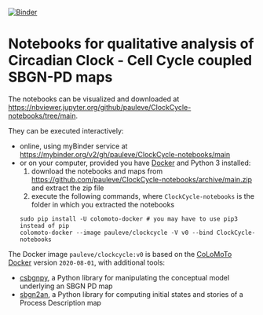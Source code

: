 [![Binder](https://mybinder.org/badge_logo.svg)](https://mybinder.org/v2/gh/pauleve/ClockCycle-notebooks/main)

# Notebooks for qualitative analysis of Circadian Clock - Cell Cycle coupled SBGN-PD maps

The notebooks can be visualized and downloaded at https://nbviewer.jupyter.org/github/pauleve/ClockCycle-notebooks/tree/main.

They can be executed interactively:
* online, using myBinder service at https://mybinder.org/v2/gh/pauleve/ClockCycle-notebooks/main
* or on your computer, provided you have [Docker](https://docs.docker.com/get-docker/) and Python 3 installed:
   1. download the notebooks and maps from  https://github.com/pauleve/ClockCycle-notebooks/archive/main.zip and extract the zip file
   2. execute the following commands, where ``ClockCycle-notebooks`` is the folder in which you extracted the notebooks
  ```
  sudo pip install -U colomoto-docker # you may have to use pip3 instead of pip
  colomoto-docker --image pauleve/clockcycle -V v0 --bind ClockCycle-notebooks
  ```

The Docker image `pauleve/clockcycle:v0` is based on the [CoLoMoTo Docker](http://colomoto.org/notebook) version `2020-08-01`, with additional tools:
* [csbgnpy](https://github.com/Adrienrougny/csbgnpy), a Python library for manipulating the conceptual model underlying an SBGN PD map
* [sbgn2an](https://github.com/Adrienrougny/sgbn2an), a Python library for computing initial states and stories of a Process Description map
